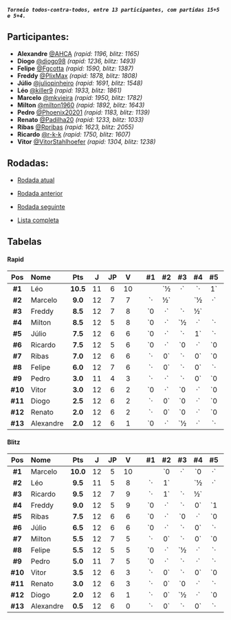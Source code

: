 ***`Torneio todos-contra-todos, entre 13 participantes, com partidas 15+5 e 5+4.`***

## Participantes:

* **Alexandre** [@AHCA](https://www.lichess.org/@/AHCA) *(rapid: 1196, blitz: 1165)*
* **Diogo** [@diogo98](https://www.lichess.org/@/diogo98) *(rapid: 1236, blitz: 1493)*
* **Felipe** [@Fgcotta](https://www.lichess.org/@/Fgcotta) *(rapid: 1590, blitz: 1387)*
* **Freddy** [@PlixMax](https://www.lichess.org/@/PlixMax) *(rapid: 1878, blitz: 1808)*
* **Júlio** [@juliopinheiro](https://www.lichess.org/@/juliopinheiro) *(rapid: 1691, blitz: 1548)*
* **Léo** [@killer9](https://www.lichess.org/@/killer9) *(rapid: 1933, blitz: 1861)*
* **Marcelo** [@mkvieira](https://www.lichess.org/@/mkvieira) *(rapid: 1950, blitz: 1782)*
* **Milton** [@milton1960](https://www.lichess.org/@/milton1960) *(rapid: 1892, blitz: 1643)*
* **Pedro** [@Phoenix20201](https://www.lichess.org/@/Phoenix20201) *(rapid: 1183, blitz: 1139)*
* **Renato** [@Padilha20](https://www.lichess.org/@/Padilha20) *(rapid: 1233, blitz: 1033)*
* **Ribas** [@Rpribas](https://www.lichess.org/@/Rpribas) *(rapid: 1623, blitz: 2055)*
* **Ricardo** [@r-k-k](https://www.lichess.org/@/r-k-k) *(rapid: 1750, blitz: 1607)*
* **Vitor** [@VitorStahlhoefer](https://www.lichess.org/@/VitorStahlhoefer) *(rapid: 1304, blitz: 1238)*

## Rodadas:

* [Rodada atual](https://grupo-de-xadrez.github.io/rodadas/13)

* [Rodada anterior](https://grupo-de-xadrez.github.io/rodadas/12)

* [Rodada seguinte](https://grupo-de-xadrez.github.io/rodadas/14)

* [Lista completa](https://grupo-de-xadrez.github.io/rodadas)

## Tabelas

#### Rapid

| Pos | Nome | Pts | J | JP | V | | \#1 | \#2 | \#3 | \#4 | \#5 | \#6 | \#7 | \#8 | \#9 | \#10 | \#11 | \#12 | \#13 |
| :---: | :--- | :---: | :---: | :---: | :---: | :---: | :---: | :---: | :---: | :---: | :---: | :---: | :---: | :---: | :---: | :---: | :---: | :---: | :---: |
| **\#1** | Léo | **10.5** | 11 | 6 | 10 | |  | `½|·` | `·|1` | `·|1` | `·|1` | `·|1` | `1|·` | `1|·` | `·|·` | `·|1` | `1|·` | `1|·` | `·|1` |
| **\#2** | Marcelo | **9.0** | 12 | 7 | 7 | | `·|½` |  | `½|·` | `·|½` | `0|·` | `·|1` | `1|·` | `1|·` | `1|·` | `·|1` | `·|1` | `·|1` | `·|½` |
| **\#3** | Freddy | **8.5** | 12 | 7 | 8 | | `0|·` | `·|½` |  | `0|·` | `1|·` | `·|1` | `·|1` | `0|·` | `·|1` | `·|1` | `·|1` | `·|1` | `1|·` |
| **\#4** | Milton | **8.5** | 12 | 5 | 8 | | `0|·` | `½|·` | `·|1` |  | `1|·` | `·|0` | `·|1` | `0|·` | `·|1` | `1|·` | `1|·` | `1|·` | `·|1` |
| **\#5** | Júlio | **7.5** | 12 | 6 | 6 | | `0|·` | `·|1` | `·|0` | `·|0` |  | `½|·` | `½|·` | `·|1` | `1|·` | `·|½` | `·|1` | `1|·` | `1|·` |
| **\#6** | Ricardo | **7.5** | 12 | 5 | 6 | | `0|·` | `0|·` | `0|·` | `1|·` | `·|½` |  | `½|·` | `·|1` | `·|1` | `½|·` | `1|·` | `·|1` | `·|1` |
| **\#7** | Ribas | **7.0** | 12 | 6 | 6 | | `·|0` | `·|0` | `0|·` | `0|·` | `·|½` | `·|½` |  | `·|1` | `1|·` | `1|·` | `1|·` | `1|·` | `·|1` |
| **\#8** | Felipe | **6.0** | 12 | 7 | 6 | | `·|0` | `·|0` | `·|1` | `·|1` | `0|·` | `0|·` | `0|·` |  | `·|0` | `1|·` | `·|1` | `·|1` | `1|·` |
| **\#9** | Pedro | **3.0** | 11 | 4 | 3 | | `·|·` | `·|0` | `0|·` | `0|·` | `·|0` | `0|·` | `·|0` | `1|·` |  | `0|·` | `·|1` | `1|·` | `0|·` |
| **\#10** | Vitor | **3.0** | 12 | 6 | 2 | | `0|·` | `0|·` | `0|·` | `·|0` | `½|·` | `·|½` | `·|0` | `·|0` | `·|1` |  | `·|0` | `0|·` | `1|·` |
| **\#11** | Diogo | **2.5** | 12 | 6 | 2 | | `·|0` | `0|·` | `0|·` | `·|0` | `0|·` | `·|0` | `·|0` | `0|·` | `0|·` | `1|·` |  | `·|1` | `·|½` |
| **\#12** | Renato | **2.0** | 12 | 6 | 2 | | `·|0` | `0|·` | `0|·` | `·|0` | `·|0` | `0|·` | `·|0` | `0|·` | `·|0` | `·|1` | `0|·` |  | `1|·` |
| **\#13** | Alexandre | **2.0** | 12 | 6 | 1 | | `0|·` | `½|·` | `·|0` | `0|·` | `·|0` | `0|·` | `0|·` | `·|0` | `·|1` | `·|0` | `½|·` | `·|0` |  |

#### Blitz

| Pos | Nome | Pts | J | JP | V | | \#1 | \#2 | \#3 | \#4 | \#5 | \#6 | \#7 | \#8 | \#9 | \#10 | \#11 | \#12 | \#13 |
| :---: | :--- | :---: | :---: | :---: | :---: | :---: | :---: | :---: | :---: | :---: | :---: | :---: | :---: | :---: | :---: | :---: | :---: | :---: | :---: |
| **\#1** | Marcelo | **10.0** | 12 | 5 | 10 | |  | `0|·` | `0|·` | `·|1` | `·|1` | `·|1` | `1|·` | `·|1` | `·|1` | `1|·` | `1|·` | `1|·` | `1|·` |
| **\#2** | Léo | **9.5** | 11 | 5 | 8 | | `·|1` |  | `½|·` | `1|·` | `·|1` | `1|·` | `1|·` | `·|½` | `·|·` | `1|·` | `·|1` | `·|½` | `1|·` |
| **\#3** | Ricardo | **9.5** | 12 | 7 | 9 | | `·|1` | `·|½` |  | `·|0` | `·|1` | `0|·` | `·|1` | `1|·` | `1|·` | `·|1` | `1|·` | `·|1` | `1|·` |
| **\#4** | Freddy | **9.0** | 12 | 5 | 9 | | `0|·` | `·|0` | `1|·` |  | `0|·` | `·|1` | `·|1` | `·|1` | `1|·` | `1|·` | `1|·` | `1|·` | `·|1` |
| **\#5** | Ribas | **7.5** | 12 | 6 | 6 | | `0|·` | `0|·` | `0|·` | `·|1` |  | `½|·` | `·|½` | `1|·` | `·|1` | `·|½` | `·|1` | `·|1` | `1|·` |
| **\#6** | Júlio | **6.5** | 12 | 6 | 6 | | `0|·` | `·|0` | `·|1` | `0|·` | `·|½` |  | `0|·` | `1|·` | `·|0` | `1|·` | `·|1` | `1|·` | `·|1` |
| **\#7** | Milton | **5.5** | 12 | 7 | 5 | | `·|0` | `·|0` | `0|·` | `0|·` | `½|·` | `·|1` |  | `·|1` | `1|·` | `·|1` | `·|0` | `·|0` | `1|·` |
| **\#8** | Felipe | **5.5** | 12 | 5 | 5 | | `0|·` | `½|·` | `·|0` | `0|·` | `·|0` | `·|0` | `0|·` |  | `1|·` | `·|1` | `1|·` | `1|·` | `·|1` |
| **\#9** | Pedro | **5.0** | 11 | 7 | 5 | | `0|·` | `·|·` | `·|0` | `·|0` | `0|·` | `1|·` | `·|0` | `·|0` |  | `·|1` | `·|1` | `1|·` | `·|1` |
| **\#10** | Vitor | **3.5** | 12 | 6 | 3 | | `·|0` | `·|0` | `0|·` | `·|0` | `½|·` | `·|0` | `0|·` | `0|·` | `0|·` |  | `·|1` | `1|·` | `·|1` |
| **\#11** | Renato | **3.0** | 12 | 6 | 3 | | `·|0` | `0|·` | `·|0` | `·|0` | `0|·` | `0|·` | `1|·` | `·|0` | `0|·` | `0|·` |  | `·|1` | `·|1` |
| **\#12** | Diogo | **2.0** | 12 | 6 | 1 | | `·|0` | `½|·` | `0|·` | `·|0` | `0|·` | `·|0` | `1|·` | `·|0` | `·|0` | `·|0` | `0|·` |  | `½|·` |
| **\#13** | Alexandre | **0.5** | 12 | 6 | 0 | | `·|0` | `·|0` | `·|0` | `0|·` | `·|0` | `0|·` | `·|0` | `0|·` | `0|·` | `0|·` | `0|·` | `·|½` |  |

